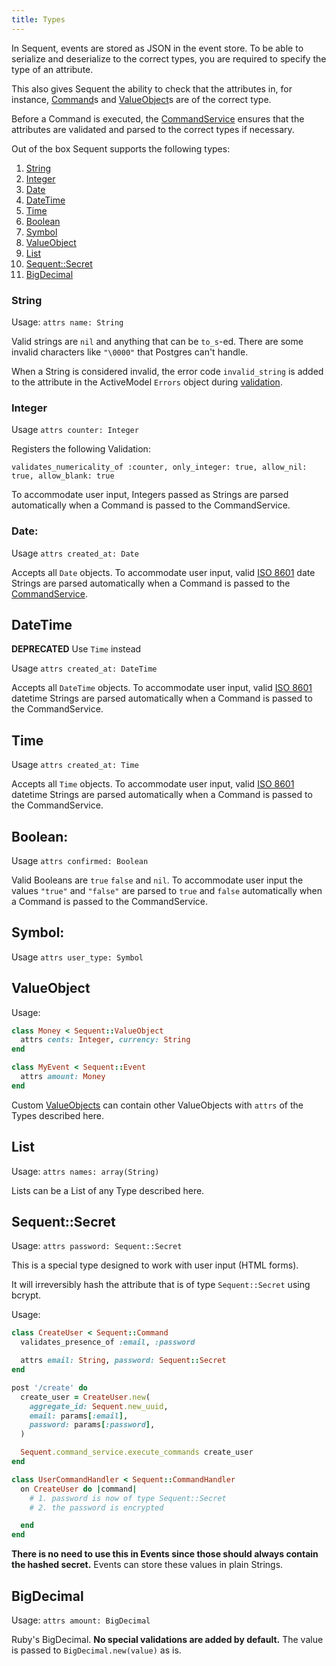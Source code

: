 ```yaml
---
title: Types
---
```


In Sequent, events are stored as JSON in the event store. To be able to serialize and deserialize to the correct
types, you are required to specify the type of an attribute.

This also gives Sequent the ability to check that the attributes
in, for instance, [Command](command.html)s and [ValueObject](value-object.html)s are of the correct type.

Before a Command is executed, the [CommandService](command-service.html) ensures
that the attributes are validated and parsed to the correct types if necessary.

Out of the box Sequent supports the following types:

1. [String](#string)
1. [Integer](#integer)
1. [Date](#date)
1. [DateTime](#datetime)
1. [Time](#time)
1. [Boolean](#boolean)
1. [Symbol](#symbol)
1. [ValueObject](#valueobject)
1. [List](#list)
1. [Sequent::Secret](#sequentsecret)
1. [BigDecimal](#bigdecimal)


### String

Usage: `attrs name: String`

Valid strings are `nil` and anything that can be `to_s`-ed.
There are some invalid characters like `"\0000"` that Postgres can't handle.

When a String is considered invalid, the error code `invalid_string` is
added to the attribute in the ActiveModel `Errors` object during [validation](validations.html).

### Integer

Usage `attrs counter: Integer`

Registers the following Validation:

```
validates_numericality_of :counter, only_integer: true, allow_nil: true, allow_blank: true
```

To accommodate user input, Integers passed as Strings
are parsed automatically when a Command is passed to the CommandService.

### Date:

Usage `attrs created_at: Date`

Accepts all `Date` objects. To accommodate user input, valid
[ISO 8601](https://www.iso.org/iso-8601-date-and-time-format.html) date Strings are parsed automatically when
a Command is passed to the [CommandService](command-service.html).

## DateTime

**DEPRECATED** Use `Time` instead

Usage `attrs created_at: DateTime`

Accepts all `DateTime` objects. To accommodate user input, valid
[ISO 8601](https://www.iso.org/iso-8601-date-and-time-format.html) datetime Strings are parsed automatically when
a Command is passed to the CommandService.

## Time

Usage `attrs created_at: Time`

Accepts all `Time` objects. To accommodate user input, valid
[ISO 8601](https://www.iso.org/iso-8601-date-and-time-format.html) datetime Strings are parsed automatically when
a Command is passed to the CommandService.

## Boolean:

Usage `attrs confirmed: Boolean`

Valid Booleans are `true` `false` and `nil`. To accommodate user input
the values `"true"` and `"false"` are parsed to `true` and `false`
automatically when a Command is passed to the CommandService.

## Symbol:

Usage `attrs user_type: Symbol`

## ValueObject

Usage:

```ruby
class Money < Sequent::ValueObject
  attrs cents: Integer, currency: String
end

class MyEvent < Sequent::Event
  attrs amount: Money
end
```

Custom [ValueObjects](value-object.html) can contain other ValueObjects
with `attrs` of the Types described here.

## List

Usage: `attrs names: array(String)`

Lists can be a List of any Type described here.

## Sequent::Secret

Usage: `attrs password: Sequent::Secret`

This is a special type designed to work with user input (HTML forms).

It will irreversibly hash the attribute that is of type `Sequent::Secret` using bcrypt.

Usage:

```ruby
class CreateUser < Sequent::Command
  validates_presence_of :email, :password

  attrs email: String, password: Sequent::Secret
end

post '/create' do
  create_user = CreateUser.new(
    aggregate_id: Sequent.new_uuid,
    email: params[:email],
    password: params[:password],
  )

  Sequent.command_service.execute_commands create_user
end

class UserCommandHandler < Sequent::CommandHandler
  on CreateUser do |command|
    # 1. password is now of type Sequent::Secret
    # 2. the password is encrypted

  end
end
```

**There is no need to use this in Events since those should always contain the hashed secret.**
Events can store these values in plain Strings.

## BigDecimal

Usage: `attrs amount: BigDecimal`

Ruby's BigDecimal. **No special validations are added by default.** The value is passed to `BigDecimal.new(value)` as is.
